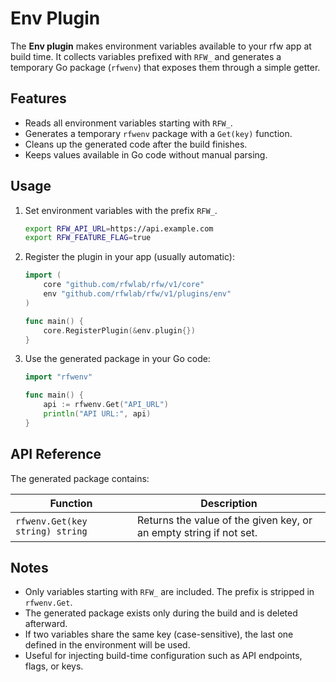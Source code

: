 # Env Plugin

The **Env plugin** makes environment variables available to your rfw app at build time. It collects variables prefixed with `RFW_` and generates a temporary Go package (`rfwenv`) that exposes them through a simple getter.

## Features

* Reads all environment variables starting with `RFW_`.
* Generates a temporary `rfwenv` package with a `Get(key)` function.
* Cleans up the generated code after the build finishes.
* Keeps values available in Go code without manual parsing.

## Usage

1. Set environment variables with the prefix `RFW_`.

   ```sh
   export RFW_API_URL=https://api.example.com
   export RFW_FEATURE_FLAG=true
   ```

2. Register the plugin in your app (usually automatic):

   ```go
   import (
       core "github.com/rfwlab/rfw/v1/core"
       env "github.com/rfwlab/rfw/v1/plugins/env"
   )

   func main() {
       core.RegisterPlugin(&env.plugin{})
   }
   ```

3. Use the generated package in your Go code:

   ```go
   import "rfwenv"

   func main() {
       api := rfwenv.Get("API_URL")
       println("API URL:", api)
   }
   ```

## API Reference

The generated package contains:

| Function                        | Description                                                        |
| ------------------------------- | ------------------------------------------------------------------ |
| `rfwenv.Get(key string) string` | Returns the value of the given key, or an empty string if not set. |

## Notes

* Only variables starting with `RFW_` are included. The prefix is stripped in `rfwenv.Get`.
* The generated package exists only during the build and is deleted afterward.
* If two variables share the same key (case-sensitive), the last one defined in the environment will be used.
* Useful for injecting build-time configuration such as API endpoints, flags, or keys.
